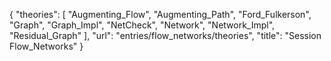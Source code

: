 {
    "theories": [
        "Augmenting_Flow",
        "Augmenting_Path",
        "Ford_Fulkerson",
        "Graph",
        "Graph_Impl",
        "NetCheck",
        "Network",
        "Network_Impl",
        "Residual_Graph"
    ],
    "url": "entries/flow_networks/theories",
    "title": "Session Flow_Networks"
}